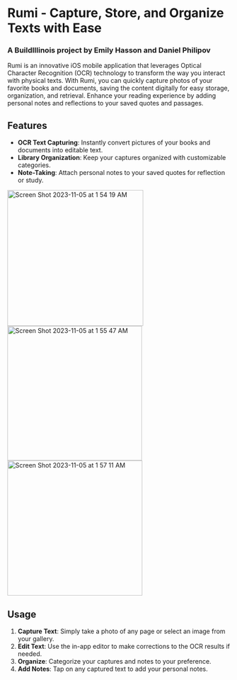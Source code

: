 # Rumi - Capture, Store, and Organize Texts with Ease
### A BuildIllinois project by Emily Hasson and Daniel Philipov

Rumi is an innovative iOS mobile application that leverages Optical Character Recognition (OCR) technology to transform the way you interact with physical texts. With Rumi, you can quickly capture photos of your favorite books and documents, saving the content digitally for easy storage, organization, and retrieval. Enhance your reading experience by adding personal notes and reflections to your saved quotes and passages.

## Features

- **OCR Text Capturing**: Instantly convert pictures of your books and documents into editable text.
- **Library Organization**: Keep your captures organized with customizable categories.
- **Note-Taking**: Attach personal notes to your saved quotes for reflection or study.

<img width="307" alt="Screen Shot 2023-11-05 at 1 54 19 AM" src="https://github.com/emilyhasson/Xavier/assets/55060753/355fc81d-7e18-4ed7-8702-fbd50f5957ad">
<img width="304" alt="Screen Shot 2023-11-05 at 1 55 47 AM" src="https://github.com/emilyhasson/Xavier/assets/55060753/300ce205-8f6d-458c-aae4-9c269cb1b4cb">
<img width="305" alt="Screen Shot 2023-11-05 at 1 57 11 AM" src="https://github.com/emilyhasson/Xavier/assets/55060753/7cd21a11-9b03-4f3e-bb45-6a845f236131">

## Usage

1. **Capture Text**: Simply take a photo of any page or select an image from your gallery.
2. **Edit Text**: Use the in-app editor to make corrections to the OCR results if needed.
3. **Organize**: Categorize your captures and notes to your preference.
4. **Add Notes**: Tap on any captured text to add your personal notes.
